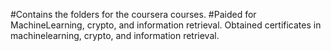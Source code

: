 #Contains the folders for the coursera courses.
#Paided for MachineLearning, crypto, and information retrieval. Obtained certificates in machinelearning, crypto, and information retrieval.

